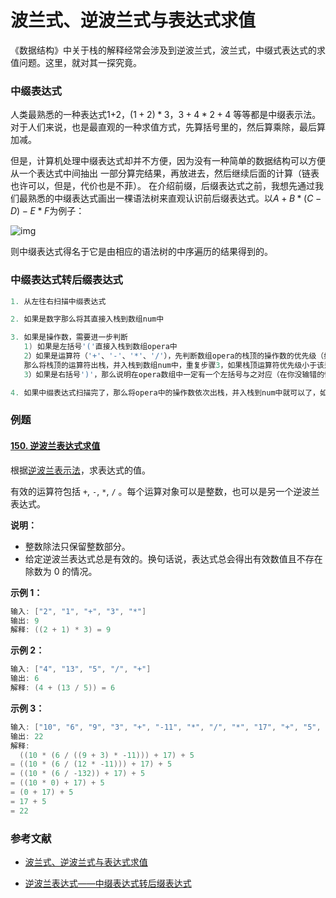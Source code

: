 # 波兰式、逆波兰式与表达式求值

《数据结构》中关于栈的解释经常会涉及到逆波兰式，波兰式，中缀式表达式的求值问题。这里，就对其一探究竟。

### 中缀表达式

人类最熟悉的一种表达式1+2，$(1+2)*3$，$3+4*2+4$ 等等都是中缀表示法。对于人们来说，也是最直观的一种求值方式，先算括号里的，然后算乘除，最后算加减。

但是，计算机处理中缀表达式却并不方便，因为没有一种简单的数据结构可以方便从一个表达式中间抽出
一部分算完结果，再放进去，然后继续后面的计算（链表也许可以，但是，代价也是不菲）。
在介绍前缀，后缀表达式之前，我想先通过我们最熟悉的中缀表达式画出一棵语法树来直观认识前后缀表达式。以$A+B*(C-D)-E*F$为例子：

![img](https://img-blog.csdn.net/20140304145300156?watermark/2/text/aHR0cDovL2Jsb2cuY3Nkbi5uZXQvbGlucmFpc2U=/font/5a6L5L2T/fontsize/400/fill/I0JBQkFCMA==/dissolve/70/gravity/SouthEast)

则中缀表达式得名于它是由相应的语法树的中序遍历的结果得到的。

### 中缀表达式转后缀表达式

```go
1. 从左往右扫描中缀表达式

2. 如果是数字那么将其直接入栈到数组num中

3. 如果是操作数，需要进一步判断
   1) 如果是左括号'('直接入栈到数组opera中
   2）如果是运算符（'+'、'-'、'*'、'/'），先判断数组opera的栈顶的操作数的优先级（如果是空栈那么直接入栈到数组opera），如果是左括号那么直接入栈到数组opera中，如果栈顶是运算符，且栈顶运算符的优先级大于该运算符
   那么将栈顶的运算符出栈，并入栈到数组num中，重复步骤3，如果栈顶运算符优先级小于该运算符，那么直接将该运算符入栈到opera中
   3）如果是右括号')'，那么说明在opera数组中一定有一个左括号与之对应（在你没输错的情况下），那么将opera中的运算符依次出栈，并入栈到num中，直到遇到左括号'('（注意左括号不用入栈到num）

4. 如果中缀表达式扫描完了，那么将opera中的操作数依次出栈，并入栈到num中就可以了，如果没有没有扫描完重复1-3步
```



### 例题

#### [150. 逆波兰表达式求值](https://leetcode-cn.com/problems/evaluate-reverse-polish-notation/)

根据[逆波兰表示法](https://baike.baidu.com/item/逆波兰式/128437)，求表达式的值。

有效的运算符包括 `+`, `-`, `*`, `/` 。每个运算对象可以是整数，也可以是另一个逆波兰表达式。

**说明：**

- 整数除法只保留整数部分。
- 给定逆波兰表达式总是有效的。换句话说，表达式总会得出有效数值且不存在除数为 0 的情况。

**示例 1：**

```go
输入: ["2", "1", "+", "3", "*"]
输出: 9
解释: ((2 + 1) * 3) = 9
```

**示例 2：**

```go
输入: ["4", "13", "5", "/", "+"]
输出: 6
解释: (4 + (13 / 5)) = 6
```

**示例 3：**

```go
输入: ["10", "6", "9", "3", "+", "-11", "*", "/", "*", "17", "+", "5", "+"]
输出: 22
解释: 
  ((10 * (6 / ((9 + 3) * -11))) + 17) + 5
= ((10 * (6 / (12 * -11))) + 17) + 5
= ((10 * (6 / -132)) + 17) + 5
= ((10 * 0) + 17) + 5
= (0 + 17) + 5
= 17 + 5
= 22
```





### 参考文献

- [波兰式、逆波兰式与表达式求值](https://blog.csdn.net/linraise/article/details/20459751)

- [逆波兰表达式——中缀表达式转后缀表达式](https://www.cnblogs.com/lanhaicode/p/10776166.html)